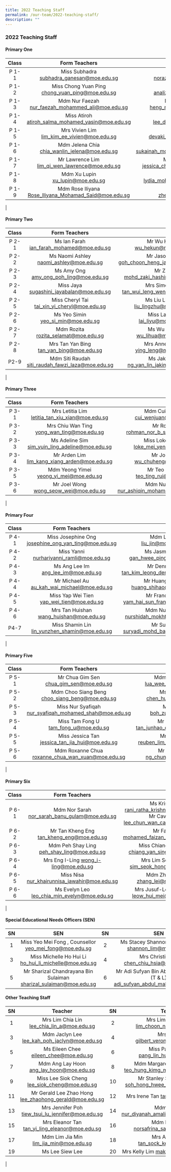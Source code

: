 ```yaml
---
title: 2022 Teaching Staff
permalink: /our-team/2022-teaching-staff/
description: ""
---
```

### 2022 Teaching Staff

#### Primary One

| Class | Form Teachers   |  |
|:---:|:---:|:---:|
| P 1-1 | Miss Subhadra <br> [subhadra_ganesan@moe.edu.sg](subhadra_ganesan@moe.edu.sg)  | Miss Norazizah <br>  [norazizah_ajis@moe.edu.sg](norazizah_ajis@moe.edu.sg)  |
| P 1-2 | Miss Chong Yuan Ping<br>  [chong_yuan_ping@moe.edu.sg](chong_yuan_ping@moe.edu.sg)  | Mdm Analiza <br>  [analiza_suboh@moe.edu.sg](analiza_suboh@moe.edu.sg)  |
| P 1-3 |   Mdm Nur Faezah <br> [nur_faezah_mohammed_ali@moe.edu.sg](nur_faezah_mohammed_ali@moe.edu.sg)  | Mdm Audrey Heng <br> [heng_ming_hwee@moe.edu.sg](heng_ming_hwee@moe.edu.sg)   |
| P 1-4 | Miss Atiroh<br>  [atiroh_salma_mohamed_yasin@moe.edu.sg](atiroh_salma_mohamed_yasin@moe.edu.sg)  | Mr Alvin Lee <br>[lee_dong_alvin@moe.edu.sg](lee_dong_alvin@moe.edu.sg)  |
| P 1-5 |   Mrs Vivien Lim <br> [lim_kim_ee_vivien@moe.edu.sg](lim_kim_ee_vivien@moe.edu.sg)  |   Miss Devaki <br> [devaki_vindinnada@moe.edu.sg](devaki_vindinnada@moe.edu.sg)  |
|  P 1-6  | Mdm Jelena Chia <br> [chia_wanlin_jelena@moe.edu.sg](chia_wanlin_jelena@moe.edu.sg)  | Ms Sukainah <br> [sukainah_mohamed_mohsen@moe.edu.sg](sukainah_mohamed_mohsen@moe.edu.sg)  |
|  P 1-7  | Mr Lawrence Lim <br> [lim_qi_wen_lawrence@moe.edu.sg](lim_qi_wen_lawrence@moe.edu.sg) | Miss Jessica Cheah <br>[jessica_cheah_jeay_sye@moe.edu.sg](jessica_cheah_jeay_sye@moe.edu.sg)   |
| P 1-8 | Mdm Xu Lupin <br> [xu_lupin@moe.edu.sg](xu_lupin@moe.edu.sg)   | Mdm Lydia <br> [lydia_mohamed_yacob@moe.edu.sg](lydia_mohamed_yacob@moe.edu.sg)  |
| P 1-9 | Mdm Rose Iliyana <br> [Rose_Iliyana_Mohamad_Said@moe.edu.sg](Rose_Iliyana_Mohamad_Said@moe.edu.sg)   |  Mdm Zheng Hui <br> [zheng_hui@moe.edu.sg](zheng_hui@moe.edu.sg)  |
|

#### Primary Two

| Class | Form Teachers  |  |
|:---:|:---:|:---:|
| P 2-1 | Ms Ian Farah <br> [ian_farah_mohamed@moe.edu.sg](ian_farah_mohamed@moe.edu.sg)  | Mr Wu Hekun <br> [wu_hekun@moe.edu.sg](wu_hekun@moe.edu.sg)  |
| P 2-2 | Ms Naomi Ashley <br> [naomi_ashley@moe.edu.sg](naomi_ashley@moe.edu.sg)  | Mr Jason Goh <br> [ goh_choon_heng_jason@moe.edu.sg]( goh_choon_heng_jason@moe.edu.sg)    |
| P 2-3 |   Ms Amy Ong <br>  [amy_ong_poh_ling@moe.edu.sg](amy_ong_poh_ling@moe.edu.sg)  | Mr Zaki<br> [mohd_zaki_hashim@moe.edu.sg](mohd_zaki_hashim@moe.edu.sg)  |
| P 2-4 | Miss Jaya <br> [sugashini_jayabalan@moe.edu.sg](sugashini_jayabalan@moe.edu.sg)   | Mrs Simon Foo <br>  [tan_wui_leng_wendy@moe.edu.sg](tan_wui_leng_wendy@moe.edu.sg)  |
| P 2-5 | Miss Cheryl Tai <br> [tai_xin_yi_cheryl@moe.edu.sg](tai_xin_yi_cheryl@moe.edu.sg) | Ms Liu Lingzhu  <br> [liu_lingzhu@moe.edu.sg](liu_lingzhu@moe.edu.sg)  |
| P 2-6  |  Ms Yeo Simin <br>  [yeo_si_min@moe.edu.sg](yeo_si_min@moe.edu.sg) | Miss Lai Liyu <br>  [lai_liyu@moe.edu.sg](lai_liyu@moe.edu.sg)  |
| P 2-7 | Mdm Rozita<br>  [rozita_selamat@moe.edu.sg](rozita_selamat@moe.edu.sg)   | Ms Wu Lihua  <br> [wu_lihua@moe.edu.sg](wu_lihua@moe.edu.sg)  |
| P 2-8 | Mrs Tan Yan Bing <br> [tan_yan_bing@moe.edu.sg](tan_yan_bing@moe.edu.sg)   | Mrs Anne Wong  <br> [ying_leng@moe.edu.sg](ying_leng@moe.edu.sg)  |
| P2-9  | Mdm Siti Raudah<br>  [siti_raudah_fawzi_laza@moe.edu.sg](siti_raudah_fawzi_laza@moe.edu.sg) |   Ms Jakin Ng   <br>[ng_yan_lin_jakin@moe.edu.sg](ng_yan_lin_jakin@moe.edu.sg) |
|

#### Primary Three

| Class | Form Teachers  |  |
|:---:|:---:|:---:|
| P 3-1  | Mrs Letitia Lim <br> [letitia_tan_xiu_xian@moe.edu.sg](letitia_tan_xiu_xian@moe.edu.sg)  | Mdm Cui Wenjuan <br> [cui_wenjuan@moe.edu.sg](cui_wenjuan@moe.edu.sg) |
| P 3-2 | Mrs Chiu Wan Ting <br> [yong_wan_ting@moe.edu.sg](yong_wan_ting@moe.edu.sg) | Mr Rohman <br> [rohman_nor_b_suib@moe.edu.sg](rohman_nor_b_suib@moe.edu.sg) |
| P 3-3 | Ms Adeline Sim <br> [sim_yuin_ling_adeline@moe.edu.sg](sim_yuin_ling_adeline@moe.edu.sg)   | Miss Loke Mei Yen <br>  [loke_mei_yen@moe.edu.sg](loke_mei_yen@moe.edu.sg)    |
| P 3-4 | Mr Arden Lim <br> [lim_kang_xiang_arden@moe.edu.sg](lim_kang_xiang_arden@moe.edu.sg) | Mr John Wu <br> [wu_chuheng@moe.edu.sg](wu_chuheng@moe.edu.sg) |
| P 3-5 | Mdm Yeong Yimei <br> [yeong_yi_mei@moe.edu.sg](yeong_yi_mei@moe.edu.sg) | Mr Teo Ting Rui <br> [teo_ting_rui@moe.edu.sg](teo_ting_rui@moe.edu.sg) |
| P 3-6 | Mr Joel Wong <br> [wong_seow_wei@moe.edu.sg](wong_seow_wei@moe.edu.sg)   | Mdm Nur Ashiqin <br>  [nur_ashiqin_mohamed_sall@moe.edu.sg](nur_ashiqin_mohamed_sall@moe.edu.sg) |
|

#### Primary Four

| Class | Form Teachers  |  |
|:---:|:---:|:---:|
| P 4-1 | Miss Josephine Ong <br> [josephine_ong_yan_ting@moe.edu.sg](josephine_ong_yan_ting@moe.edu.sg)  | Mdm Liu Jin  <br>[liu_jin@moe.edu.sg](liu_jin@moe.edu.sg)  |
| P 4-2 | Miss Yanni <br> [nurhariyanni_ramli@moe.edu.sg](nurhariyanni_ramli@moe.edu.sg)  | Ms Jasmine Gan <br> [gan_hwee_ping@moe.edu.sg](gan_hwee_ping@moe.edu.sg)  |
| P 4-3 |  Ms Ang Lee Im <br> [ang_lee_im@moe.edu.sg](ang_lee_im@moe.edu.sg)  |  Mr Dennis Tan <br> [tan_kim_leong_dennis@moe.edu.sg](tan_kim_leong_dennis@moe.edu.sg)  |
|  P 4-4 | Mr Michael Au <br> [au_kah_wai_michael@moe.edu.sg](au_kah_wai_michael@moe.edu.sg) |    Mr Huang Shihao <br> [huang_shihao@moe.edu.sg](huang_shihao@moe.edu.sg)  |
|  P 4-5  | Miss Yap Wei Tien <br> [yap_wei_tien@moe.edu.sg](yap_wei_tien@moe.edu.sg)  | Mr Francis Yam <br> [yam_hai_sun_francis@moe.edu.sg](yam_hai_sun_francis@moe.edu.sg)  |
| P 4-6 | Mrs Tan Huishan <br> [wang_huishan@moe.edu.sg](wang_huishan@moe.edu.sg)  | Mdm Nurshidah  <br> [nurshidah_mokhtar@moe.edu.sg](nurshidah_mokhtar@moe.edu.sg)  |
|  P4-7 | Miss Shamin Lin <br>  [lin_yunzhen_shamin@moe.edu.sg](lin_yunzhen_shamin@moe.edu.sg) |   Mr Suryadi <br> [suryadi_mohd_bajuri@moe.edu.sg](suryadi_mohd_bajuri@moe.edu.sg) |
| 

#### Primary Five

| Class | Form Teachers  |  |
|:---:|:---:|:---:|
| P 5-1 | Mr Chua Gim Sen <br>  [chua_gim_sen@moe.edu.sg](chua_gim_sen@moe.edu.sg)  | Mdm Lua Wee Suan <br> [lua_wee_suan@moe.edu.sg](lua_wee_suan@moe.edu.sg)  |
| P 5-2 | Mdm Choo Siang Beng <br> [choo_siang_beng@moe.edu.sg](choo_siang_beng@moe.edu.sg)  | Ms Tan Hui Min <br> [chen_huimin@moe.edu.sg](chen_huimin@moe.edu.sg)  |
|  P 5-3  | Miss Nur Syafiqah <br>  [nur_syafiqah_mohamed_shah@moe.edu.sg](nur_syafiqah_mohamed_shah@moe.edu.sg)   | Mr Boh Zuze <br>[boh_zuze@moe.edu.sg](boh_zuze@moe.edu.sg)   |
|  P 5-4  |   Miss Tam Fong U <br> [tam_fong_u@moe.edu.sg](tam_fong_u@moe.edu.sg)  | Mr Desmond Tan <br> [tan_junhao_desmond@moe.edu.sg](tan_junhao_desmond@moe.edu.sg)   |
| P 5-5 | Miss Jessica Tan <br> [jessica_tan_jia_hui@moe.edu.sg](jessica_tan_jia_hui@moe.edu.sg)   | Mr Reuben Lim <br>   [reuben_lim_sin_hua@moe.edu.sg](reuben_lim_sin_hua@moe.edu.sg)  |
| P 5-6 |  Mdm Roxanne Chua <br> [roxanne_chua_wan_xuan@moe.edu.sg](roxanne_chua_wan_xuan@moe.edu.sg)  | Mr Ng Chun Hao <br>  [ng_chun_hao@moe.edu.sg](ng_chun_hao@moe.edu.sg) |
| 

#### Primary Six

| Class | Form Teachers  |  |
|:---:|:---:|:---:|
| P 6-1 | Mdm Nor Sarah   nor_sarah_banu_gulam@moe.edu.sg  | Ms Krishnan  rani_ratha_krishnan@moe.edu.sg  Mr Cavin Lee  lee_chun_wan_cavin@moe.edu.sg  |
|  P 6-2  | Mr Tan Kheng Eng   tan_kheng_eng@moe.edu.sg   | Mr Faizan   mohamed_faizan_juli@moe.edu.sg  |
| P 6-3 | Mdm Peh Shay Ling   peh_shay_ling@moe.edu.sg  | Miss Chiang Yan Sing chiang_yan_sing@moe.edu.sg  |
| P 6-4 | Mrs Eng I-Ling  wong_i-ling@moe.edu.sg  | Mrs Lim Seok Hong  sim_seok_hong@moe.edu.sg |
|  P 6-5 | Miss Nisa nur_khairunnisa_jawahir@moe.edu.sg   | Mdm Zhang Lei   zhang_lei@moe.edu.sg  |
| P 6-6 |   Ms Evelyn Leo  leo_chia_min_evelyn@moe.edu.sg  | Mrs Jusuf-Leow Hui Mei   leow_hui_mei@moe.edu.sg |
|

#### Special Educational Needs Officers (SEN)

| SN | SEN  | SN | SEN |
|:---:|:---:|:---:|:---:|
| 1 | Miss Yeo Mei Fong ,  Counsellor  yeo_mei_fong@moe.edu.sg | 2 | Ms Stacey Shannon Lim Pei Fen   shannon_lim@moe.edu.sg  |
| 3 | Miss Michelle Ho Hui Li    ho_hui_li_michelle@moe.edu.sg  | 4 | Mrs Christine Er   chen_chiu_hsia@moe.edu.sg  |
| 5 | Mr Sharizal Chandrayana Bin Sulaiman  sharizal_sulaiman@moe.edu.sg  | 6 | Mr Adi Sufyan Bin Abdul Malik, AED (T & L)   adi_sufyan_abdul_malik@moe.edu.sg |

#### Other Teaching Staff

| SN | Teacher  | SN  | Teacher |
|:---:|:---:|:---:|:---:|
| 1 | Mrs Lim Chia Lin   lee_chia_lin_a@moe.edu.sg  | 2 | Mrs Lim Choon Num  lim_choon_num@moe.edu.sg  |
|  3 | Mdm Jaclyn Lee   lee_kah_poh_jaclyn@moe.edu.sg   |  4 | Mrs Gilbert  gilbert_veronica@moe.edu.sg  |
| 5 | Ms Eileen Chee  eileen_chee@moe.edu.sg  | 6 | Miss Pang Lin Hua  pang_lin_hua@moe.edu.sg  |
| 7 | Mdm Ang Lay Hoon  ang_lay_hoon@moe.edu.sg   |  8 |  Mdm Margaret Teo Hung Kimg  teo_hung_kimg_margaret@moe.edu.sg  |
| 9  | Miss Lee Siok Cheng  lee_siok_cheng@moe.edu.sg  |  10 | Mr Stanley Soh Hong Hwee  soh_hong_hwee_stanley@moe.edu.sg   |
| 11  | Mr Gerald Lee Zhao Hong  lee_zhaohong_gerald@moe.edu.sg  | 12 | Mrs Irene Tan   tan_irene@moe.edu.sg |
| 13 | Mrs Jennifer Poh  tiew_tsui_lu_jennifer@moe.edu.sg  | 14  | Mdm Diyanah  nur_diyanah_amalina_abdul@moe.edu.sg  |
|  15 | Mrs Eleanor Tan  tan_yi_ling_eleanor@moe.edu.sg  |  16 | Mdm Norsafrina  norsafrina_sapari@moe.edu.sg |
|  17 | Mdm Lim Jia Min  lim_jia_min@moe.edu.sg |  18 | Mrs Ashley Mak  tan_sock_kee@moe.edu.sg   |
|  19  | Ms Lee Siew Lee   |  20 | Mrs Kelly Lim  mak_wenjing@moe.edu.sg   |
|